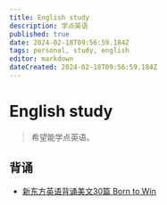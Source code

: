 ```yaml
---
title: English study
description: 学点英语
published: true
date: 2024-02-18T09:56:59.184Z
tags: personal, study, english
editor: markdown
dateCreated: 2024-02-18T09:56:59.184Z
---
```


# English study
> 希望能学点英语。

## 背诵
- [新东方英语背诵美文30篇 Born to Win](https://www.tingclass.net/list-6613-1.html)